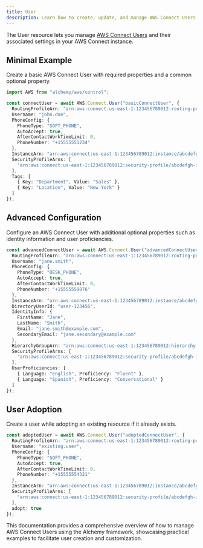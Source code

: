 ```yaml
---
title: User
description: Learn how to create, update, and manage AWS Connect Users using Alchemy Cloud Control.
---
```


The User resource lets you manage [AWS Connect Users](https://docs.aws.amazon.com/connect/latest/userguide/) and their associated settings in your AWS Connect instance.

## Minimal Example

Create a basic AWS Connect User with required properties and a common optional property.

```ts
import AWS from "alchemy/aws/control";

const connectUser = await AWS.Connect.User("basicConnectUser", {
  RoutingProfileArn: "arn:aws:connect:us-east-1:123456789012:routing-profile/abcdefgh-ijkl-mnop-qrst-uvwxyz123456",
  Username: "john.doe",
  PhoneConfig: {
    PhoneType: "SOFT_PHONE",
    AutoAccept: true,
    AfterContactWorkTimeLimit: 0,
    PhoneNumber: "+15555551234"
  },
  InstanceArn: "arn:aws:connect:us-east-1:123456789012:instance/abcdefgh-ijkl-mnop-qrst-uvwxyz123456",
  SecurityProfileArns: [
    "arn:aws:connect:us-east-1:123456789012:security-profile/abcdefgh-ijkl-mnop-qrst-uvwxyz123456"
  ],
  Tags: [
    { Key: "Department", Value: "Sales" },
    { Key: "Location", Value: "New York" }
  ]
});
```

## Advanced Configuration

Configure an AWS Connect User with additional optional properties such as identity information and user proficiencies.

```ts
const advancedConnectUser = await AWS.Connect.User("advancedConnectUser", {
  RoutingProfileArn: "arn:aws:connect:us-east-1:123456789012:routing-profile/abcdefgh-ijkl-mnop-qrst-uvwxyz123456",
  Username: "jane.smith",
  PhoneConfig: {
    PhoneType: "DESK_PHONE",
    AutoAccept: true,
    AfterContactWorkTimeLimit: 0,
    PhoneNumber: "+15555559876"
  },
  InstanceArn: "arn:aws:connect:us-east-1:123456789012:instance/abcdefgh-ijkl-mnop-qrst-uvwxyz123456",
  DirectoryUserId: "user-123456",
  IdentityInfo: {
    FirstName: "Jane",
    LastName: "Smith",
    Email: "jane.smith@example.com",
    SecondaryEmail: "jane.secondary@example.com"
  },
  HierarchyGroupArn: "arn:aws:connect:us-east-1:123456789012:hierarchy-group/abcdefgh-ijkl-mnop-qrst-uvwxyz123456",
  SecurityProfileArns: [
    "arn:aws:connect:us-east-1:123456789012:security-profile/abcdefgh-ijkl-mnop-qrst-uvwxyz123456"
  ],
  UserProficiencies: [
    { Language: "English", Proficiency: "Fluent" },
    { Language: "Spanish", Proficiency: "Conversational" }
  ]
});
```

## User Adoption

Create a user while adopting an existing resource if it already exists.

```ts
const adoptedUser = await AWS.Connect.User("adoptedConnectUser", {
  RoutingProfileArn: "arn:aws:connect:us-east-1:123456789012:routing-profile/abcdefgh-ijkl-mnop-qrst-uvwxyz123456",
  Username: "existing.user",
  PhoneConfig: {
    PhoneType: "SOFT_PHONE",
    AutoAccept: true,
    AfterContactWorkTimeLimit: 0,
    PhoneNumber: "+15555554321"
  },
  InstanceArn: "arn:aws:connect:us-east-1:123456789012:instance/abcdefgh-ijkl-mnop-qrst-uvwxyz123456",
  SecurityProfileArns: [
    "arn:aws:connect:us-east-1:123456789012:security-profile/abcdefgh-ijkl-mnop-qrst-uvwxyz123456"
  ],
  adopt: true
});
``` 

This documentation provides a comprehensive overview of how to manage AWS Connect Users using the Alchemy framework, showcasing practical examples to facilitate user creation and customization.